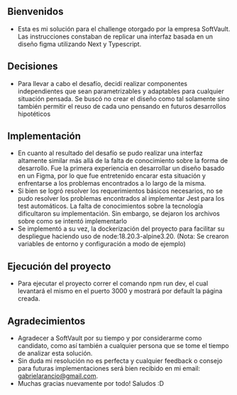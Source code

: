 ## Bienvenidos 
- Esta es mi solución para el challenge otorgado por la empresa SoftVault. Las instrucciones constaban de replicar una interfaz basada en un diseño figma utilizando Next y Typescript.

## Decisiones
- Para llevar a cabo el desafío, decidí realizar componentes independientes que sean parametrizables y adaptables para cualquier situación pensada. Se buscó no crear el diseño como tal solamente
  sino también permitir el reuso de cada uno pensando en futuros desarrollos hipotéticos

## Implementación
- En cuanto al resultado del desafío se pudo realizar una interfaz altamente similar más allá de la falta de conocimiento sobre la forma de desarrollo. Fue la primera experiencia en desarrollar
  un diseño basado en un Figma, por lo que fue entretenido encarar esta situación y enfrentarse a los problemas encontrados a lo largo de la misma.
- Si bien se logró resolver los requerimientos básicos necesarios, no se pudo resolver los problemas encontrados al implementar Jest para los test automáticos. La falta de conocimientos sobre
  la tecnología dificultaron su implementación. Sin embargo, se dejaron los archivos sobre como se intentó implementarlo
- Se implementó a su vez, la dockerización del proyecto para facilitar su despliegue haciendo uso de node:18.20.3-alpine3.20. (Nota: Se crearon variables de entorno y configuración a modo de ejemplo)

## Ejecución del proyecto
- Para ejecutar el proyecto correr el comando npm run dev, el cual levantará el mismo en el puerto 3000 y mostrará por default la página creada. 


## Agradecimientos
- Agradecer a SoftVault por su tiempo y por considerarme como candidato, como así también a cualquier persona que se tome el tiempo de analizar esta solución.
- Sin duda mi resolución no es perfecta y cualquier feedback o consejo para futuras implementaciones será bien recibido en mi email: gabrielarancio@gmail.com.
- Muchas gracias nuevamente por todo! Saludos :D
